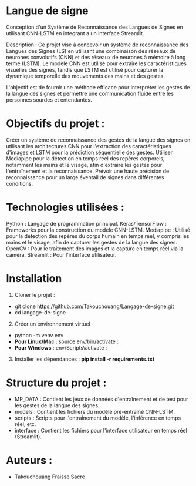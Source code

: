 # Langue de signe 
Conception  d'un Système de Reconnaissance des Langues de Signes en utilisant CNN-LSTM en integrant a un interface Streamlit.

Description : 
Ce projet vise à concevoir un système de reconnaissance des Langues des Signes (LS) en utilisant une combinaison des réseaux de neurones convolutifs (CNN) et des réseaux de neurones à mémoire à long terme (LSTM). Le modèle CNN est utilisé pour extraire les caractéristiques visuelles des signes, tandis que LSTM est utilisé pour capturer la dynamique temporelle des mouvements des mains et des gestes.

L'objectif est de fournir une méthode efficace pour interpréter les gestes de la langue des signes et permettre une communication fluide entre les personnes sourdes et entendantes.

# Objectifs du projet :
Créer un système de reconnaissance des gestes de la langue des signes en utilisant les architectures CNN pour l'extraction des caractéristiques d'images et LSTM pour la prédiction séquentielle des gestes.
Utiliser Mediapipe pour la détection en temps réel des repères corporels, notamment les mains et le visage, afin d'extraire les gestes pour l'entraînement et la reconnaissance.
Prévoir une haute précision de reconnaissance pour un large éventail de signes dans différentes conditions.


# Technologies utilisées : 
Python : Langage de programmation principal.
Keras/TensorFlow : Frameworks pour la construction du modèle CNN-LSTM.
Mediapipe : Utilisé pour la détection des repères du corps humain en temps réel, y compris les mains et le visage, afin de capturer les gestes de la langue des signes.
OpenCV : Pour le traitement des images et la capture en temps réel via la caméra.
Streamlit : Pour l'interface utilisateur.


 # Installation
1. Cloner le projet :
- git clone https://github.com/Takouchouang/Langage-de-signe.git
- cd langage-de-signe

2. Créer un environnement virtuel
- python -m venv env
- **Pour Linux/Mac** :
source env/bin/activate :
- **Pour Windows** :
env\Scripts\activate :
  

3. Installer les dépendances :
**pip install -r requirements.txt**

 
# Structure du projet : 

- MP_DATA : Contient les jeux de données d'entraînement et de test pour les gestes de la langue des signes.
- models : Contient les fichiers du modèle pré-entraîné CNN-LSTM.
- scripts : Scripts pour l'entraînement du modèle, l'inférence en temps réel, etc.
- interface : Contient les fichiers pour l'interface utilisateur en temps réel (Streamlit).

# Auteurs : 
- Takouchouang Fraisse Sacre


